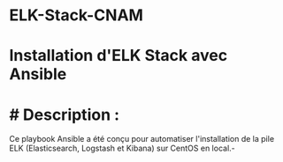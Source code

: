 # ELK-Stack-CNAM
# Installation d'ELK Stack avec Ansible
# # Description : 
Ce playbook Ansible a été conçu pour automatiser l'installation de la pile ELK (Elasticsearch, Logstash et Kibana) sur CentOS en local.-

